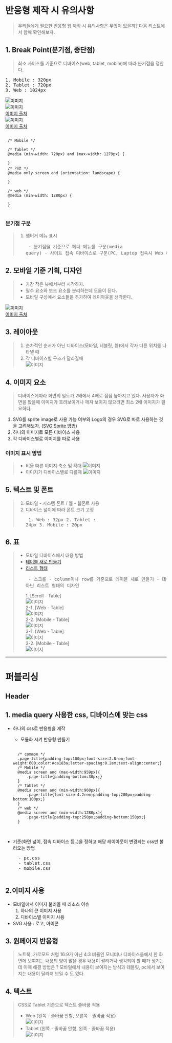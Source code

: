 # 반응형 제작 시 유의사항  
> 우리들에게 필요한 반응형 웹 제작 시 유의사항은 무엇이 있을까? 다음 리스트에서 함께 확인해보자.  

## 1. Break Point(분기점, 중단점)
> 최소 사이즈를 기준으로 디바이스(web, tablet, mobile)에 따라 분기점을 정한다.  
<pre>
1. Mobile : 320px
2. Tablet : 720px
3. Web : 1024px
</pre>

![이미지](/img/responsive-breakpoint01.png)  
![이미지](/img/responsive-breakpoint02.png)  
[이미지 출처](https://uxplanet.org/responsive-design-best-practices-c6d3f5fd163b)  
![이미지](/img/responsive-breakpoint03.jpg)  
[이미지 출처](http://brand-maestro.com/place-powerful-breakpoints-responsive-web-design/)

<pre>
<code>
 /* Mobile */

 /* Tablet */
 @media (min-width: 720px) and (max-width: 1279px) {

 }
 /* 가로 */
 @media only screen and (orientation: landscape) {

 }

 /* web */
 @media (min-width: 1280px) {

 }
</code>
</pre>

### 분기점 구분
> 1. 햄버거 메뉴 표시
    <pre>
    - 분기점을 기준으로 헤더 메뉴를 구분(media query)
    - 사이트 접속 디바이스로 구분(PC, Laptop 접속시 Web 헤더 표시)
    </pre>


## 2. 모바일 기준 기획, 디자인  
> * 가장 작은 뷰에서부터 시작하자.  
> * 필수 요소와 보조 요소를 분리하는데 도움이 된다.
> * 모바일 구성에서 요소들을 추가하여 레이아웃을 생각한다.

![이미지](/img/design-mobile-first.png)  
[이미지 출처](https://uxplanet.org/responsive-design-best-practices-c6d3f5fd163b)  

## 3. 레이아웃  
> 1. 순차적인 순서가 아닌 디바이스(모바일, 테블릿, 웹)에서 각자 다른 위치를 나타낼 때  
> 2. 각 디바이스별 구조가 달라질때  
> ![이미지](/img/layout.jpg)  

## 4. 이미지 요소  
> 디바이스에따라 화면의 밀도가 2배에서 4배로 점점 높아지고 있다. 사용자가 화면을 봤을때 이미지가 흐려보이거나 깨져 보이지 않으려면 최소 2배 이미지가 필요하다.  

1. SVG를 sprite image로 사용 가능 여부와 Logo의 경우 SVG로 따로 사용하는 것을 고려해보자.
    ([SVG Sprite 방법](https://a11y.gitbook.io/graphics-aria/svg-graphics/sprites))
2. 하나의 이미지로 모든 디바이스 사용
3. 각 디바이스별로 이미지를 따로 사용

### 이미지 표시 방법
> * 비율 따른 이미지 축소 및 확대
> ![이미지](/img/image-01.jpg) 
> * 이미지가 디바이스별로 다를때
> ![이미지](/img/image-02.jpg) 


## 5. 텍스트 및 폰트  
> 1. 모바일 - 시스템 폰트 / 웹 - 웹폰트 사용
> 2. 디바이스 넓이에 따라 폰트 크기 고정
    <pre>
    1. Web : 32px
    2. Tablet : 24px
    3. Mobile : 20px
    </pre>

## 6. 표 
> * 모바일 디바이스에서 대응 방법  
> * [테이블 새로 만들기](http://gergeo.se/RWD-Table-Patterns/)  
> * [리스트 형태](https://www.jqueryscript.net/demo/Small-Responsive-Table-Plugin-with-jQuery-CSS3-Stacked-Rows/)  
    <pre>
    - 스크롤
    - column이나 row를 기준으로 테이블 새로 만들기
    - 테이블이 아닌 리스트 형태의 디자인
    </pre>
    1. [Scroll - Table]  
    ![이미지](/img/table-scroll.png)    
    2-1. [Web - Table]  
    ![이미지](/img/table-web.png)    
    2-2. [Mobile - Table]  
    ![이미지](/img/table-mobile.png)  
    3-1. [Web - Table]  
    ![이미지](/img/table-list-web.png)    
    3-2. [Mobile - Table]  
    ![이미지](/img/table-list-mobile.png)  

--------------------------

# 퍼블리싱

## Header

## 1. media query 사용한 css, 디바이스에 맞는 css
* 하나의 css로 반응형을 제작
    * 모듈화 시켜 반응형 만들기
    <pre>
    <code>
    /* common */
    .page-title{padding-top:100px;font-size:2.8rem;font-weight:600;color:#ca183a;letter-spacing:0.2em;text-align:center;}
    /* Mobile */
    @media screen and (max-width:959px){
        .page-title{padding-bottom:30px;}
    }
    /* Tablet */
    @media screen and (min-width:960px){
        .page-title{font-size:4.2rem;padding-top:200px;padding-bottom:100px;}
    }
    /* web */
    @media screen and (min-width:1280px){
        .page-title{padding-top:250px;padding-bottom:150px;}
    }
    </code>
    </pre>

* 기준(화면 넓이, 접속 디바이스 등..)을 정하고 해당 레이아웃이 변경되는 css만 불러오는 방법
    <pre>
    - pc.css
    - tablet.css
    - mobile.css
    </pre>

## 2.이미지 사용
* 모바일에서 이미지 불러올 때 리소스 이슈
    1. 하나의 큰 이미지 사용
    2. 디바이스별 이미지 사용
* SVG 사용 : 로고, 아이콘

## 3. 원페이지 반응형
> 노트북, 가로모드 처럼 16:9가 아닌 4:3 비율인 모니터나 디바이스들에서 한 화면에 보여지는 내용의 양이 많을 경우 내용이 짤리거나 생각되야 할 때가 생기는데 이때 해결 방법은 ? 모바일에서 내용이 보여지는 방식과 테블릿, pc에서 보여지는 내용이 달라져 보일 수 도 있다.


## 4. 텍스트
> CSS로 Tablet 기준으로 텍스트 줄바꿈 적용
> * Web (왼쪽 - 줄바꿈 안함, 오른쪽 - 줄바꿈 적용)  
> ![이미지](/img/text.jpg) 
> * Tablet (왼쪽 - 줄바꿈 안함, 왼쪽 - 줄바꿈 적용)    
> ![이미지](/img/text-nowrap.jpg)  